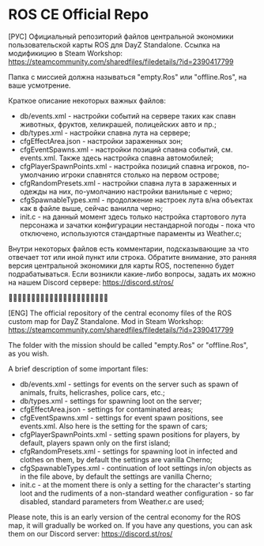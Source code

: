 # ROS CE Official Repo 
[РУС]
Официальный репозиторий файлов центральной экономики пользовательской карты ROS для DayZ Standalone.
Ссылка на модификицию в Steam Workshop: https://steamcommunity.com/sharedfiles/filedetails/?id=2390417799

Папка с миссией должна называться "empty.Ros" или "offline.Ros", на ваше усмотрение.

Краткое описание некоторых важных файлов:
- db/events.xml - настройки событий на сервере таких как спавн животных, фруктов, хеликрашей, полицейских авто и пр.;
- db/types.xml - настройки спавна лута на сервере;
- cfgEffectArea.json - настройки зараженных зон;
- cfgEventSpawns.xml - настройки позиций спавна событий, см. events.xml. Также здесь настройка спавна автомобилей;
- cfgPlayerSpawnPoints.xml - настройка позиций спавна игроков, по-умолчанию игроки спавнятся столько на первом острове;
- cfgRandomPresets.xml - настройки спавна лута в зараженных и одежды на них, по-умолчанию настройки ванильные с черно;
- cfgSpawnableTypes.xml - продолжение настроек лута в/на объектах как в файле выше, сейчас ванилла черно;
- init.c - на данный момент здесь только настройка стартового лута персонажа и зачатки конфигурации нестандарной погоды - пока что отключено, используются стандартные параменты из Weather.c;

Внутри некоторых файлов есть комментарии, подсказывающие за что отвечает тот или иной пункт или строка.
Обратите внимание, это ранняя версия центральной экономики для карты ROS, постепенно будет подрабатываться.
Если возникли какие-либо вопросы, задать их можно на нашем Discord сервере: https://discord.st/ros/

🔷🔷🔷🔷🔷🔷🔷🔷🔷🔷🔷🔷🔷🔷🔷🔷🔷🔷🔷🔷🔷🔷

[ENG]
The official repository of the central economy files of the ROS custom map for DayZ Standalone.
Mod in Steam Workshop: https://steamcommunity.com/sharedfiles/filedetails/?id=2390417799

The folder with the mission should be called "empty.Ros" or "offline.Ros", as you wish.

A brief description of some important files:
- db/events.xml - settings for events on the server such as spawn of animals, fruits, helicrashes, police cars, etc.;
- db/types.xml - settings for spawning loot on the server;
- cfgEffectArea.json - settings for contaminated areas;
- cfgEventSpawns.xml - settings for event spawn positions, see events.xml. Also here is the setting for the spawn of cars;
- cfgPlayerSpawnPoints.xml - setting spawn positions for players, by default, players spawn only on the first island;
- cfgRandomPresets.xml - settings for spawning loot in infected and clothes on them, by default the settings are vanilla Cherno;
- cfgSpawnableTypes.xml - continuation of loot settings in/on objects as in the file above, by default the settings are vanilla Cherno;
- init.c - at the moment there is only a setting for the character's starting loot and the rudiments of a non-standard weather configuration - so far disabled, standard parameters from Weather.c are used;

Please note, this is an early version of the central economy for the ROS map, it will gradually be worked on.
If you have any questions, you can ask them on our Discord server: https://discord.st/ros/
